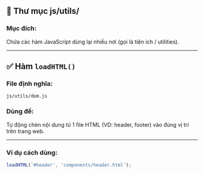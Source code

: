 ## 📁 Thư mục js/utils/

### Mục đích:
Chứa các hàm JavaScript dùng lại nhiều nơi (gọi là tiện ích / utilities).

---

## ✅ Hàm `loadHTML()`

### File định nghĩa:
`js/utils/dom.js`

### Dùng để:
Tự động chèn nội dung từ 1 file HTML (VD: header, footer) vào đúng vị trí trên trang web.

---

### Ví dụ cách dùng:
```js
loadHTML('#header', 'components/header.html');
